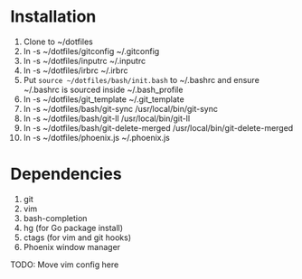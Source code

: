 # Installation
1. Clone to ~/dotfiles
2. ln -s ~/dotfiles/gitconfig ~/.gitconfig
3. ln -s ~/dotfiles/inputrc ~/.inputrc
4. ln -s ~/dotfiles/irbrc ~/.irbrc
5. Put `source ~/dotfiles/bash/init.bash` to ~/.bashrc and ensure ~/.bashrc is sourced inside ~/.bash_profile
6. ln -s ~/dotfiles/git_template ~/.git_template
7. ln -s ~/dotfiles/bash/git-sync /usr/local/bin/git-sync
8. ln -s ~/dotfiles/bash/git-ll /usr/local/bin/git-ll
9. ln -s ~/dotfiles/bash/git-delete-merged /usr/local/bin/git-delete-merged
10. ln -s ~/dotfiles/phoenix.js ~/.phoenix.js

# Dependencies

1. git
2. vim
3. bash-completion
4. hg (for Go package install)
5. ctags (for vim and git hooks)
6. Phoenix window manager

TODO: Move vim config here
